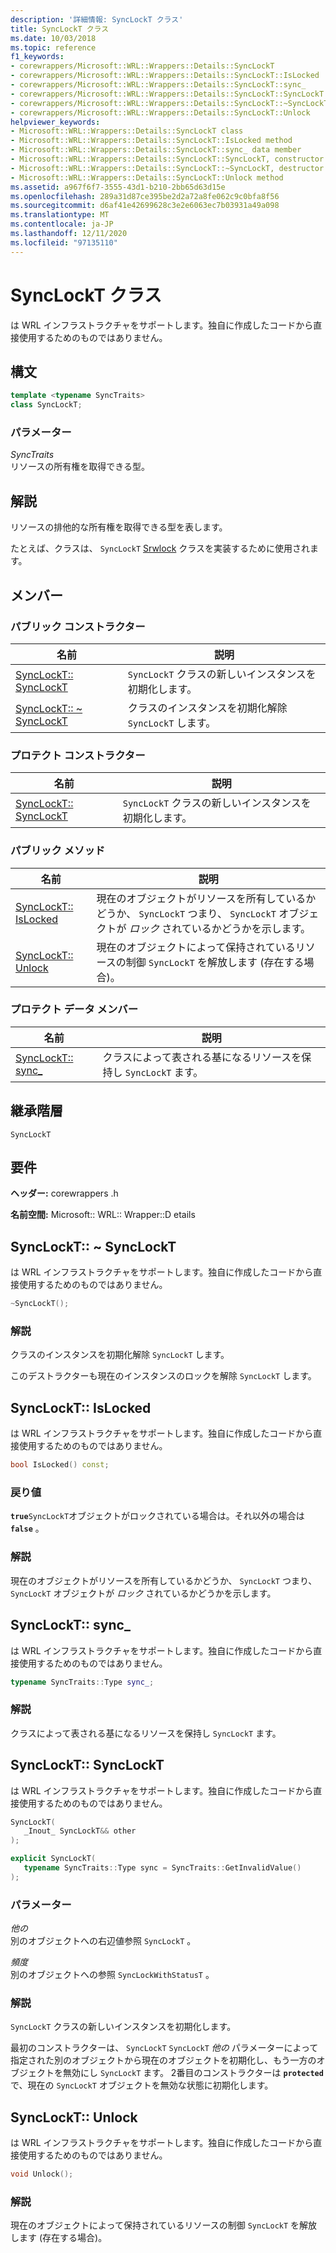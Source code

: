 ```yaml
---
description: '詳細情報: SyncLockT クラス'
title: SyncLockT クラス
ms.date: 10/03/2018
ms.topic: reference
f1_keywords:
- corewrappers/Microsoft::WRL::Wrappers::Details::SyncLockT
- corewrappers/Microsoft::WRL::Wrappers::Details::SyncLockT::IsLocked
- corewrappers/Microsoft::WRL::Wrappers::Details::SyncLockT::sync_
- corewrappers/Microsoft::WRL::Wrappers::Details::SyncLockT::SyncLockT
- corewrappers/Microsoft::WRL::Wrappers::Details::SyncLockT::~SyncLockT
- corewrappers/Microsoft::WRL::Wrappers::Details::SyncLockT::Unlock
helpviewer_keywords:
- Microsoft::WRL::Wrappers::Details::SyncLockT class
- Microsoft::WRL::Wrappers::Details::SyncLockT::IsLocked method
- Microsoft::WRL::Wrappers::Details::SyncLockT::sync_ data member
- Microsoft::WRL::Wrappers::Details::SyncLockT::SyncLockT, constructor
- Microsoft::WRL::Wrappers::Details::SyncLockT::~SyncLockT, destructor
- Microsoft::WRL::Wrappers::Details::SyncLockT::Unlock method
ms.assetid: a967f6f7-3555-43d1-b210-2bb65d63d15e
ms.openlocfilehash: 289a31d87ce395be2d2a72a8fe062c9c0bfa8f56
ms.sourcegitcommit: d6af41e42699628c3e2e6063ec7b03931a49a098
ms.translationtype: MT
ms.contentlocale: ja-JP
ms.lasthandoff: 12/11/2020
ms.locfileid: "97135110"
---
```

# <a name="synclockt-class"></a>SyncLockT クラス

は WRL インフラストラクチャをサポートします。独自に作成したコードから直接使用するためのものではありません。

## <a name="syntax"></a>構文

```cpp
template <typename SyncTraits>
class SyncLockT;
```

### <a name="parameters"></a>パラメーター

*SyncTraits*<br/>
リソースの所有権を取得できる型。

## <a name="remarks"></a>解説

リソースの排他的な所有権を取得できる型を表します。

たとえば、クラスは、 `SyncLockT` [Srwlock](srwlock-class.md) クラスを実装するために使用されます。

## <a name="members"></a>メンバー

### <a name="public-constructors"></a>パブリック コンストラクター

名前                                      | 説明
----------------------------------------- | ----------------------------------------------------
[SyncLockT:: SyncLockT](#synclockt)        | `SyncLockT` クラスの新しいインスタンスを初期化します。
[SyncLockT:: ~ SyncLockT](#tilde-synclockt) | クラスのインスタンスを初期化解除 `SyncLockT` します。

### <a name="protected-constructors"></a>プロテクト コンストラクター

名前                               | 説明
---------------------------------- | ----------------------------------------------------
[SyncLockT:: SyncLockT](#synclockt) | `SyncLockT` クラスの新しいインスタンスを初期化します。

### <a name="public-methods"></a>パブリック メソッド

名前                             | 説明
-------------------------------- | --------------------------------------------------------------------------------------------------------------
[SyncLockT:: IsLocked](#islocked) | 現在のオブジェクトがリソースを所有しているかどうか、 `SyncLockT` つまり、 `SyncLockT` オブジェクトが *ロック* されているかどうかを示します。
[SyncLockT:: Unlock](#unlock)     | 現在のオブジェクトによって保持されているリソースの制御 `SyncLockT` を解放します (存在する場合)。

### <a name="protected-data-members"></a>プロテクト データ メンバー

名前                      | 説明
------------------------- | -------------------------------------------------------------------
[SyncLockT:: sync_](#sync) | クラスによって表される基になるリソースを保持し `SyncLockT` ます。

## <a name="inheritance-hierarchy"></a>継承階層

`SyncLockT`

## <a name="requirements"></a>要件

**ヘッダー:** corewrappers .h

**名前空間:** Microsoft:: WRL:: Wrapper::D etails

## <a name="synclocktsynclockt"></a><a name="tilde-synclockt"></a> SyncLockT:: ~ SyncLockT

は WRL インフラストラクチャをサポートします。独自に作成したコードから直接使用するためのものではありません。

```cpp
~SyncLockT();
```

### <a name="remarks"></a>解説

クラスのインスタンスを初期化解除 `SyncLockT` します。

このデストラクターも現在のインスタンスのロックを解除 `SyncLockT` します。

## <a name="synclocktislocked"></a><a name="islocked"></a> SyncLockT:: IsLocked

は WRL インフラストラクチャをサポートします。独自に作成したコードから直接使用するためのものではありません。

```cpp
bool IsLocked() const;
```

### <a name="return-value"></a>戻り値

**`true`**`SyncLockT`オブジェクトがロックされている場合は。それ以外の場合は **`false`** 。

### <a name="remarks"></a>解説

現在のオブジェクトがリソースを所有しているかどうか、 `SyncLockT` つまり、 `SyncLockT` オブジェクトが *ロック* されているかどうかを示します。

## <a name="synclocktsync_"></a><a name="sync"></a> SyncLockT:: sync_

は WRL インフラストラクチャをサポートします。独自に作成したコードから直接使用するためのものではありません。

```cpp
typename SyncTraits::Type sync_;
```

### <a name="remarks"></a>解説

クラスによって表される基になるリソースを保持し `SyncLockT` ます。

## <a name="synclocktsynclockt"></a><a name="synclockt"></a> SyncLockT:: SyncLockT

は WRL インフラストラクチャをサポートします。独自に作成したコードから直接使用するためのものではありません。

```cpp
SyncLockT(
   _Inout_ SyncLockT&& other
);

explicit SyncLockT(
   typename SyncTraits::Type sync = SyncTraits::GetInvalidValue()
);
```

### <a name="parameters"></a>パラメーター

*他の*<br/>
別のオブジェクトへの右辺値参照 `SyncLockT` 。

*頻度*<br/>
別のオブジェクトへの参照 `SyncLockWithStatusT` 。

### <a name="remarks"></a>解説

`SyncLockT` クラスの新しいインスタンスを初期化します。

最初のコンストラクターは、 `SyncLockT` `SyncLockT` *他の* パラメーターによって指定された別のオブジェクトから現在のオブジェクトを初期化し、もう一方のオブジェクトを無効にし `SyncLockT` ます。 2番目のコンストラクターは **`protected`** で、現在の `SyncLockT` オブジェクトを無効な状態に初期化します。

## <a name="synclocktunlock"></a><a name="unlock"></a> SyncLockT:: Unlock

は WRL インフラストラクチャをサポートします。独自に作成したコードから直接使用するためのものではありません。

```cpp
void Unlock();
```

### <a name="remarks"></a>解説

現在のオブジェクトによって保持されているリソースの制御 `SyncLockT` を解放します (存在する場合)。
